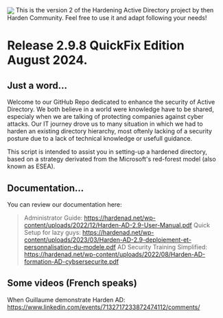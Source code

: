 <img src="https://hardenad.net/wp-content/uploads/2021/12/Logo-HARDEN-AD-Horizontal-RVB@4x-300x86.png" align="center">
This is the version 2 of the Hardening Active Directory project by then Harden Community. 
Feel free to use it and adapt following your needs!

# Release 2.9.8 QuickFix Edition August 2024.

## Just a word...
Welcome to our GitHub Repo dedicated to enhance the security of Active Directory. We both believe in a world were knowledge have to be shared, especialy when we are talking of protecting companies against cyber attacks. Our IT journey drove us to many situation in which we had to harden an existing directory hierarchy, most oftenly lacking of a security posture due to a lack of technical knowledge or usefull guidance.

This script is intended to assist you in setting-up a hardened directory, based on a strategy derivated from the Microsoft's red-forest model (also known as ESEA). 

## Documentation...
You can review our documentation here:
> Administrator Guide: https://hardenad.net/wp-content/uploads/2022/12/Harden-AD-2.9-User-Manual.pdf
> Quick Setup for lazy guys: https://hardenad.net/wp-content/uploads/2023/03/Harden-AD-2.9-deploiement-et-personnalisation-du-modele.pdf
> AD Security Training Simplified: https://hardenad.net/wp-content/uploads/2022/08/Harden-AD-formation-AD-cybsersecurite.pdf

## Some videos (French speaks)
When Guillaume demonstrate Harden AD: https://www.linkedin.com/events/7132717233872474112/comments/
